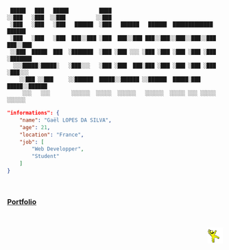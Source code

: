 <!--- 2024-11-26T15:32:53.358 --->

~~~

 █████   ███   █████          ████
░░███   ░███  ░░███          ░░███
 ░███   ░███   ░███   ██████  ░███   ██████   ██████  █████████████    ██████
 ░███   ░███   ░███  ███░░███ ░███  ███░░███ ███░░███░░███░░███░░███  ███░░███
 ░░███  █████  ███  ░███████  ░███ ░███ ░░░ ░███ ░███ ░███ ░███ ░███ ░███████
  ░░░█████░█████░   ░███░░░   ░███ ░███  ███░███ ░███ ░███ ░███ ░███ ░███░░░
    ░░███ ░░███     ░░██████  █████░░██████ ░░██████  █████░███ █████░░██████
     ░░░   ░░░       ░░░░░░  ░░░░░  ░░░░░░   ░░░░░░  ░░░░░ ░░░ ░░░░░  ░░░░░░

~~~

~~~json
"informations": {
    "name": "Gaël LOPES DA SILVA",
    "age": 21,
    "location": "France",
    "job": [
        "Web Developper",
        "Student"
    ]
}
~~~

[<kbd><br><h3>Portfolio</h3><br><br></kbd>](https://gael-lopes-da-silva.github.io/portfolio/)
<img align="right" style="width: 37px;" title="This is the yellow dancing man. Don't question him." alt="Too bad. He gone..." src="./assets/yellow_man.gif">
